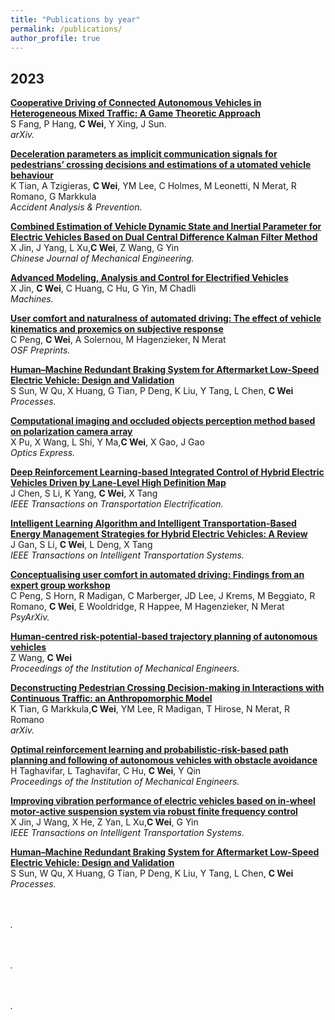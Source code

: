 ```yaml
---
title: "Publications by year"
permalink: /publications/
author_profile: true
---
```

## 2023

<b>[Cooperative Driving of Connected Autonomous Vehicles in Heterogeneous Mixed Traffic: A Game Theoretic Approach](https://ieeexplore.ieee.org/abstract/document/10529605)</b><br>
 S Fang, P Hang, <b>C Wei</b>, Y Xing, J Sun.<br>
<i>arXiv.</i>

<b>[Deceleration parameters as implicit communication signals for pedestrians’ crossing decisions and estimations of a utomated vehicle behaviour](https://www.sciencedirect.com/science/article/pii/S0001457523002208)</b><br>
 K Tian, A Tzigieras, <b>C Wei</b>, YM Lee, C Holmes, M Leonetti, N Merat, R Romano, G Markkula<br>
<i>Accident Analysis & Prevention.</i>

<b>[Combined Estimation of Vehicle Dynamic State and Inertial Parameter for Electric Vehicles Based on Dual Central Difference Kalman Filter Method](https://link.springer.com/article/10.1186/s10033-023-00914-5)</b><br>
X Jin, J Yang, L Xu,<b>C Wei</b>, Z Wang, G Yin<br>
<i>Chinese Journal of Mechanical Engineering.</i>


<b>[Advanced Modeling, Analysis and Control for Electrified Vehicles](https://www.mdpi.com/2075-1702/11/9/866)</b><br>
X Jin, <b>C Wei</b>, C Huang, C Hu, G Yin, M Chadli<br>
<i>Machines.</i>


<b>[User comfort and naturalness of automated driving: The effect of vehicle kinematics and proxemics on subjective response](https://osf.io/preprints/osf/8hkb5)</b><br>
C Peng, <b>C Wei</b>, A Solernou, M Hagenzieker, N Merat<br>
<i>OSF Preprints.</i>

<b>[Human–Machine Redundant Braking System for Aftermarket Low-Speed Electric Vehicle: Design and Validation](https://www.mdpi.com/2227-9717/11/7/2180)</b><br>
S Sun, W Qu, X Huang, G Tian, P Deng, K Liu, Y Tang, L Chen, <b>C Wei</b><br>
<i>Processes.</i>


<b>[Computational imaging and occluded objects perception method based on polarization camera array](https://opg.optica.org/oe/fulltext.cfm?uri=oe-31-15-24633&id=532656)</b><br>
X Pu, X Wang, L Shi, Y Ma,<b>C Wei</b>, X Gao, J Gao<br>
<i>Optics Express.</i>
  
  
<b>[Deep Reinforcement Learning-based Integrated Control of Hybrid Electric Vehicles Driven by Lane-Level High Definition Map](https://ieeexplore.ieee.org/abstract/document/10159268)</b><br>
J Chen, S Li, K Yang, <b>C Wei</b>, X Tang<br>
<i>IEEE Transactions on Transportation Electrification.</i>


<b>[Intelligent Learning Algorithm and Intelligent Transportation-Based Energy Management Strategies for Hybrid Electric Vehicles: A Review](https://ieeexplore.ieee.org/abstract/document/10159268)</b><br>
J Gan, S Li, <b>C Wei</b>, L Deng, X Tang<br>
<i>IEEE Transactions on Intelligent Transportation Systems.</i>

<b>[Conceptualising user comfort in automated driving: Findings from an expert group workshop](https://ieeexplore.ieee.org/abstract/document/10159268)</b><br>
C Peng, S Horn, R Madigan, C Marberger, JD Lee, J Krems, M Beggiato, R Romano, <b>C Wei</b>, E Wooldridge, R Happee, M Hagenzieker, N Merat<br>
<i>PsyArXiv.</i>

<b>[Human-centred risk-potential-based trajectory planning of autonomous vehicles](https://journals.sagepub.com/doi/full/10.1177/09544070221078648)</b><br>
Z Wang, <b>C Wei</b><br>
<i>Proceedings of the Institution of Mechanical Engineers.</i>

<b>[Deconstructing Pedestrian Crossing Decision-making in Interactions with Continuous Traffic: an Anthropomorphic Model](https://arxiv.org/pdf/2301.10419)</b><br>
K Tian, G Markkula,<b>C Wei</b>, YM Lee, R Madigan, T Hirose, N Merat, R Romano<br>
<i>arXiv.</i>


<b>[Optimal reinforcement learning and probabilistic-risk-based path planning and following of autonomous vehicles with obstacle avoidance](https://journals.sagepub.com/doi/full/10.1177/09544070221149278)</b><br>
H Taghavifar, L Taghavifar, C Hu, <b>C Wei</b>, Y Qin<br>
<i>Proceedings of the Institution of Mechanical Engineers.</i>



<b>[Improving vibration performance of electric vehicles based on in-wheel motor-active suspension system via robust finite frequency control](https://ieeexplore.ieee.org/abstract/document/10014534)</b><br>
X Jin, J Wang, X He, Z Yan, L Xu,<b>C Wei</b>, G Yin<br>
<i>IEEE Transactions on Intelligent Transportation Systems.</i>


<b>[Human–Machine Redundant Braking System for Aftermarket Low-Speed Electric Vehicle: Design and Validation](https://www.mdpi.com/2227-9717/11/7/2180)</b><br>
S Sun, W Qu, X Huang, G Tian, P Deng, K Liu, Y Tang, L Chen, <b>C Wei</b><br>
<i> Processes.</i>


<b>[]()</b><br>
<br>
<i>.</i>

<b>[]()</b><br>
<br>
<i>.</i>

<b>[]()</b><br>
<br>
<i>.</i>












